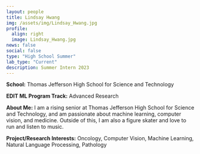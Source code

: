 ```yaml
---
layout: people
title: Lindsay Hwang
img: /assets/img/Lindsay_Hwang.jpg
profile:
  align: right
  image: Lindsay_Hwang.jpg
news: false
social: false
type: "High School Summer"
lab_type: "Current"
description: Summer Intern 2023
---
```


**School:** Thomas Jefferson High School for Science and Technology

**EDIT ML Program Track:**
Advanced Research

**About Me:**
I am a rising senior at Thomas Jefferson High School for Science and Technology, and am passionate about machine learning, computer vision, and medicine. Outside of this, I am also a figure skater and love to run and listen to music.

**Project/Research Interests:**
Oncology, Computer Vision, Machine Learning, Natural Language Processing, Pathology
    